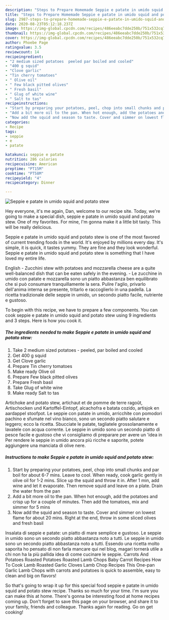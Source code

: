 ```yaml
---
description: "Steps to Prepare Homemade Seppie e patate in umido squid and potato stew"
title: "Steps to Prepare Homemade Seppie e patate in umido squid and potato stew"
slug: 2987-steps-to-prepare-homemade-seppie-e-patate-in-umido-squid-and-potato-stew
date: 2020-08-23T05:12:18.237Z
image: https://img-global.cpcdn.com/recipes/486eeabc7dde250b/751x532cq70/seppie-e-patate-in-umido-squid-and-potato-stew-recipe-main-photo.jpg
thumbnail: https://img-global.cpcdn.com/recipes/486eeabc7dde250b/751x532cq70/seppie-e-patate-in-umido-squid-and-potato-stew-recipe-main-photo.jpg
cover: https://img-global.cpcdn.com/recipes/486eeabc7dde250b/751x532cq70/seppie-e-patate-in-umido-squid-and-potato-stew-recipe-main-photo.jpg
author: Phoebe Page
ratingvalue: 3.5
reviewcount: 14
recipeingredient:
- "2 medium sized potatoes  peeled par boiled and cooled"
- "400 g squid"
- "Clove garlic"
- "Tin cherry tomatoes"
- " Olive oil"
- " Few black pitted olives"
- " Fresh basil"
- " Glug of white wine"
- " Salt to tas"
recipeinstructions:
- "Start by preparing your potatoes, peel, chop into small chunks and par boil for about 6-7 mins. Leave to cool. When ready, cook garlic gently in olive oil for 1-2 mins. Slice up the squid and throw it in. After 1 min, add wine and let it evaporate. Then remove squid and leave on a plate. Drain the water from the pan"
- "Add a bit more oil to the pan. When hot enough, add the potatoes and crisp up for a couple of minutes. Then add the tomatoes, mix and simmer for 5 mins"
- "Now add the squid and season to taste. Cover and simmer on lowest flame for about 20 mins. Right at the end, throw in some sliced olives and fresh basil"
categories:
- Recipe
tags:
- seppie
- e
- patate

katakunci: seppie e patate 
nutrition: 286 calories
recipecuisine: American
preptime: "PT15M"
cooktime: "PT58M"
recipeyield: "4"
recipecategory: Dinner

---
```



![Seppie e patate in umido squid and potato stew](https://img-global.cpcdn.com/recipes/486eeabc7dde250b/751x532cq70/seppie-e-patate-in-umido-squid-and-potato-stew-recipe-main-photo.jpg)

Hey everyone, it's me again, Dan, welcome to our recipe site. Today, we're going to make a special dish, seppie e patate in umido squid and potato stew. One of my favorites. For mine, I'm gonna make it a little bit tasty. This will be really delicious.

Seppie e patate in umido squid and potato stew is one of the most favored of current trending foods in the world. It's enjoyed by millions every day. It's simple, it is quick, it tastes yummy. They are fine and they look wonderful. Seppie e patate in umido squid and potato stew is something that I have loved my entire life.

English - Zucchini stew with potatoes and mozzarella cheese are a quite well-balanced dish that can be eaten safely in the evening. - Le zucchine in umido con patate e mozzarella sono un piatto abbastanza ben equilibrato che si può consumare tranquillamente la sera. Pulire l&#39;aglio, privarlo dell&#39;anima interna se presente, tritarlo e raccoglierlo in una padella. La ricetta tradizionale delle seppie in umido, un secondo piatto facile, nutriente e gustoso.


To begin with this recipe, we have to prepare a few components. You can cook seppie e patate in umido squid and potato stew using 9 ingredients and 3 steps. Here is how you cook it.

<!--inarticleads1-->

##### The ingredients needed to make Seppie e patate in umido squid and potato stew:

1. Take 2 medium sized potatoes - peeled, par boiled and cooled
1. Get 400 g squid
1. Get Clove garlic
1. Prepare Tin cherry tomatoes
1. Make ready  Olive oil
1. Prepare  Few black pitted olives
1. Prepare  Fresh basil
1. Take  Glug of white wine
1. Make ready  Salt to tas


Artichoke and potato stew, artichaut et de pomme de terre ragoût, Artischocken und Kartoffel-Eintopf, alcachofra e batata cozido, artisjok en aardappel stoofpot. Le seppie con patate in umido, arricchite con pomodori pachino e sfumate nel vino bianco, sono un secondo piatto salutare e leggero; ecco la ricetta. Sbucciate le patate, tagliatele grossolanamente e lavatele con acqua corrente. Le seppie in umido sono un secondo piatto di pesce facile e gustoso che vi consigliamo di preparare per avere un &#39;idea in Per rendere le seppie in umido ancora più ricche e saporite, potete aggiungere una manciata di olive nere. 

<!--inarticleads2-->

##### Instructions to make Seppie e patate in umido squid and potato stew:

1. Start by preparing your potatoes, peel, chop into small chunks and par boil for about 6-7 mins. Leave to cool. When ready, cook garlic gently in olive oil for 1-2 mins. Slice up the squid and throw it in. After 1 min, add wine and let it evaporate. Then remove squid and leave on a plate. Drain the water from the pan
1. Add a bit more oil to the pan. When hot enough, add the potatoes and crisp up for a couple of minutes. Then add the tomatoes, mix and simmer for 5 mins
1. Now add the squid and season to taste. Cover and simmer on lowest flame for about 20 mins. Right at the end, throw in some sliced olives and fresh basil


Insalata di seppie e patate: un piatto di mare semplice e gustoso. Le seppie in umido sono un secondo piatto abbastanza noto a tutti. Le seppie in umido sono un secondo piatto abbastanza noto a tutti. Essendo una ricetta molto saporita ho pensato di non farla mancare qui nel blog, magari tornerà utile a chi non ha la più pallida idea di come cucinare le seppie. Carrots And Potatoes Roasted Potatoes Roasted Lamb Chops Baby Carrot Recipes How To Cook Lamb Roasted Garlic Cloves Lamb Chop Recipes This One-pan Garlic Lamb Chops with carrots and potatoes is quick to assemble, easy to clean and big on flavors! 

So that's going to wrap it up for this special food seppie e patate in umido squid and potato stew recipe. Thanks so much for your time. I'm sure you can make this at home. There's gonna be interesting food at home recipes coming up. Don't forget to save this page on your browser, and share it to your family, friends and colleague. Thanks again for reading. Go on get cooking!

